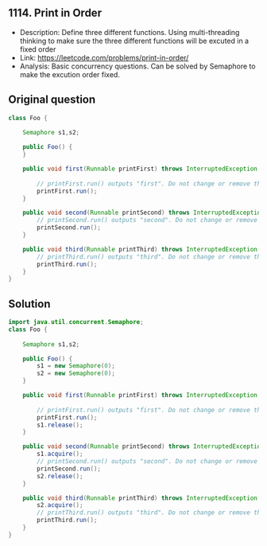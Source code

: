 ## 1114. Print in Order
- Description: Define three different functions. Using multi-threading thinking to make sure the three different functions will be excuted in a fixed order
- Link: https://leetcode.com/problems/print-in-order/
- Analysis: Basic concurrency questions. Can be solved by Semaphore to make the excution order fixed.

## Original question
```java
class Foo {
    
    Semaphore s1,s2;

    public Foo() {
    }

    public void first(Runnable printFirst) throws InterruptedException {
        
        // printFirst.run() outputs "first". Do not change or remove this line.
        printFirst.run();
    }

    public void second(Runnable printSecond) throws InterruptedException {
        // printSecond.run() outputs "second". Do not change or remove this line.
        printSecond.run();
    }

    public void third(Runnable printThird) throws InterruptedException {
        // printThird.run() outputs "third". Do not change or remove this line.
        printThird.run();
    }
}
```

## Solution
```java
import java.util.concurrent.Semaphore;
class Foo {
    
    Semaphore s1,s2;

    public Foo() {
        s1 = new Semaphore(0);
        s2 = new Semaphore(0);
    }

    public void first(Runnable printFirst) throws InterruptedException {
        
        // printFirst.run() outputs "first". Do not change or remove this line.
        printFirst.run();
        s1.release();
    }

    public void second(Runnable printSecond) throws InterruptedException {
        s1.acquire();
        // printSecond.run() outputs "second". Do not change or remove this line.
        printSecond.run();
        s2.release();
    }

    public void third(Runnable printThird) throws InterruptedException {
        s2.acquire();
        // printThird.run() outputs "third". Do not change or remove this line.
        printThird.run();
    }
}
```